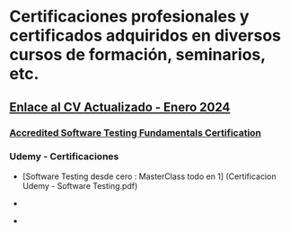 # Certificaciones profesionales y certificados adquiridos en diversos cursos de formación, seminarios, etc.

## [Enlace al CV Actualizado - Enero 2024](CV-Matias-Sinare.pdf)

### [Accredited Software Testing Fundamentals Certification](http://badgr.com/public/assertions/TUVhAmV7QBe3XJySOKEoqA)

### Udemy - Certificaciones
* [Software Testing desde cero : MasterClass todo en 1] (Certificacion Udemy - Software Testing.pdf)
-
+
